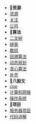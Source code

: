 - 🙈**资源**
- [资源](资源/资源.md)
- [关注](资源/关注.md)
- [公司](资源/公司.md)
- 🦄**算法**
- [二叉树](算法/二叉树.md)
- [链表](算法/链表.md)
- [数组](算法/数组.md)
- [回溯算法](算法/回溯算法.md)
- [动态规划](算法/动态规划.md)
- [贪心算法](算法/贪心算法.md)
- [补充](算法/补充.md)
- 👻**八股文**
- [cpp](八股文/cpp.md)
- [计算机网络](八股文/计算机网络.md)
- [操作系统](八股文/操作系统.md)
- 🥳**项目**
- [服务器项目](项目/webserver项目.md)
- [代码详解](项目/webserver代码详解.md)


